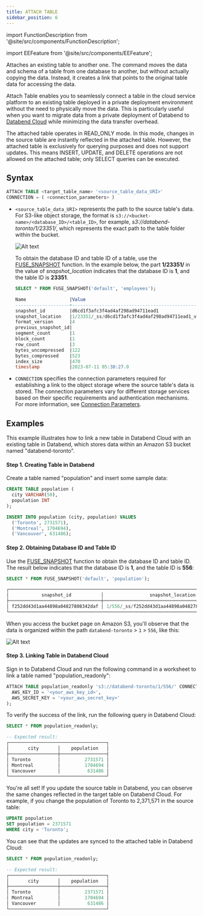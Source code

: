 ```yaml
---
title: ATTACH TABLE
sidebar_position: 6
---
```


import FunctionDescription from '@site/src/components/FunctionDescription';

<FunctionDescription description="Introduced or updated: v1.2.698"/>

import EEFeature from '@site/src/components/EEFeature';

<EEFeature featureName='ATTACH TABLE'/>

Attaches an existing table to another one. The command moves the data and schema of a table from one database to another, but without actually copying the data. Instead, it creates a link that points to the original table data for accessing the data.

Attach Table enables you to seamlessly connect a table in the cloud service platform to an existing table deployed in a private deployment environment without the need to physically move the data. This is particularly useful when you want to migrate data from a private deployment of Databend to [Databend Cloud](https://www.databend.com) while minimizing the data transfer overhead.

The attached table operates in READ_ONLY mode. In this mode, changes in the source table are instantly reflected in the attached table. However, the attached table is exclusively for querying purposes and does not support updates. This means INSERT, UPDATE, and DELETE operations are not allowed on the attached table; only SELECT queries can be executed.

## Syntax

```sql
ATTACH TABLE <target_table_name> '<source_table_data_URI>'
CONNECTION = ( <connection_parameters> )
```

- `<source_table_data_URI>` represents the path to the source table's data. For S3-like object storage, the format is `s3://<bucket-name>/<database_ID>/<table_ID>`, for example, _s3://databend-toronto/1/23351/_, which represents the exact path to the table folder within the bucket.

  ![Alt text](/img/sql/attach.png)

  To obtain the database ID and table ID of a table, use the [FUSE_SNAPSHOT](../../../20-sql-functions/16-system-functions/fuse_snapshot.md) function. In the example below, the part **1/23351/** in the value of _snapshot_location_ indicates that the database ID is **1**, and the table ID is **23351**.

  ```sql
  SELECT * FROM FUSE_SNAPSHOT('default', 'employees');

  Name                |Value                                              |
  --------------------+---------------------------------------------------+
  snapshot_id         |d6cd1f3afc3f4ad4af298ad94711ead1                   |
  snapshot_location   |1/23351/_ss/d6cd1f3afc3f4ad4af298ad94711ead1_v4.mpk|
  format_version      |4                                                  |
  previous_snapshot_id|                                                   |
  segment_count       |1                                                  |
  block_count         |1                                                  |
  row_count           |3                                                  |
  bytes_uncompressed  |122                                                |
  bytes_compressed    |523                                                |
  index_size          |470                                                |
  timestamp           |2023-07-11 05:38:27.0                              |
  ```

- `CONNECTION` specifies the connection parameters required for establishing a link to the object storage where the source table's data is stored. The connection parameters vary for different storage services based on their specific requirements and authentication mechanisms. For more information, see [Connection Parameters](../../../00-sql-reference/51-connect-parameters.md).

## Examples

This example illustrates how to link a new table in Databend Cloud with an existing table in Databend, which stores data within an Amazon S3 bucket named "databend-toronto".

#### Step 1. Creating Table in Databend

Create a table named "population" and insert some sample data:

```sql title='Databend:'
CREATE TABLE population (
  city VARCHAR(50),
  population INT
);

INSERT INTO population (city, population) VALUES
  ('Toronto', 2731571),
  ('Montreal', 1704694),
  ('Vancouver', 631486);
```

#### Step 2. Obtaining Database ID and Table ID

Use the [FUSE_SNAPSHOT](../../../20-sql-functions/16-system-functions/fuse_snapshot.md) function to obtain the database ID and table ID. The result below indicates that the database ID is **1**, and the table ID is **556**:

```sql title='Databend:'
SELECT * FROM FUSE_SNAPSHOT('default', 'population');

┌──────────────────────────────────────────────────────────────────────────────────────────────────────────────────────────────────────────────────────────────────────────────────────────────────────────────────────────────────────────────────────────┐
│            snapshot_id           │                 snapshot_location                 │ format_version │ previous_snapshot_id │ segment_count │ block_count │ row_count │ bytes_uncompressed │ bytes_compressed │ index_size │          timestamp         │
├──────────────────────────────────┼───────────────────────────────────────────────────┼────────────────┼──────────────────────┼───────────────┼─────────────┼───────────┼────────────────────┼──────────────────┼────────────┼────────────────────────────┤
│ f252dd43d1aa44898a04827808342daf │ 1/556/_ss/f252dd43d1aa44898a04827808342daf_v4.mpk │              4 │ NULL                 │             1 │           1 │         3 │                 70 │              448 │        531 │ 2023-11-01 02:35:47.325319 │
└──────────────────────────────────────────────────────────────────────────────────────────────────────────────────────────────────────────────────────────────────────────────────────────────────────────────────────────────────────────────────────────┘
```

When you access the bucket page on Amazon S3, you'll observe that the data is organized within the path `databend-toronto` > `1` > `556`, like this:

![Alt text](/img/sql/attach-table-2.png)

#### Step 3. Linking Table in Databend Cloud

Sign in to Databend Cloud and run the following command in a worksheet to link a table named "population_readonly":

```sql title='Databend Cloud:'
ATTACH TABLE population_readonly 's3://databend-toronto/1/556/' CONNECTION = (
  AWS_KEY_ID = '<your_aws_key_id>',
  AWS_SECRET_KEY = '<your_aws_secret_key>'
);
```

To verify the success of the link, run the following query in Databend Cloud:

```sql title='Databend Cloud:'
SELECT * FROM population_readonly;

-- Expected result:
┌────────────────────────────────────┐
│       city       │    population   │
├──────────────────┼─────────────────┤
│ Toronto          │         2731571 │
│ Montreal         │         1704694 │
│ Vancouver        │          631486 │
└────────────────────────────────────┘
```

You're all set! If you update the source table in Databend, you can observe the same changes reflected in the target table on Databend Cloud. For example, if you change the population of Toronto to 2,371,571 in the source table:

```sql title='Databend:'
UPDATE population
SET population = 2371571
WHERE city = 'Toronto';
```

You can see that the updates are synced to the attached table in Databend Cloud:

```sql title='Databend Cloud:'
SELECT * FROM population_readonly;

-- Expected result:
┌────────────────────────────────────┐
│       city       │    population   │
├──────────────────┼─────────────────┤
│ Toronto          │         2371571 │
│ Montreal         │         1704694 │
│ Vancouver        │          631486 │
└────────────────────────────────────┘
```
